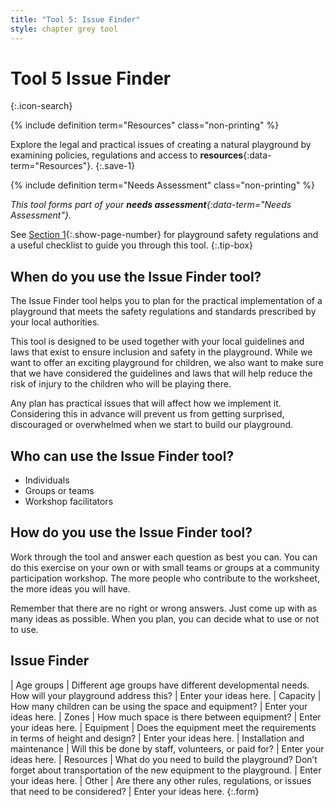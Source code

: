 ```yaml
---
title: "Tool 5: Issue Finder"
style: chapter grey tool
---
```


# **Tool 5** Issue Finder
{:.icon-search}

{% include definition term="Resources" class="non-printing" %}

Explore the legal and practical issues of creating a natural playground by examining policies, regulations and access to **resources**{:data-term="Resources"}.
{:.save-1}

{% include definition term="Needs Assessment" class="non-printing" %}

*This tool forms part of your **needs assessment**{:data-term="Needs Assessment"}.*

See [Section 1](01.html#playground-safety){:.show-page-number} for playground safety regulations and a useful checklist to guide you through this tool.
{:.tip-box}

## When do you use the Issue Finder tool?

The Issue Finder tool helps you to plan for the practical implementation of a playground that meets the safety regulations and standards prescribed by your local authorities.

This tool is designed to be used together with your local guidelines and laws that exist to ensure inclusion and safety in the playground. While we want to offer an exciting playground for children, we also want to make sure that we have considered the guidelines and laws that will help reduce the risk of injury to the children who will be playing there.

Any plan has practical issues that will affect how we implement it. Considering this in advance will prevent us from getting surprised, discouraged or overwhelmed when we start to build our playground.

## Who can use the Issue Finder tool?

-   Individuals
-   Groups or teams
-   Workshop facilitators

## How do you use the Issue Finder tool?

Work through the tool and answer each question as best you can. You can do this exercise on your own or with small teams or groups at a community participation workshop. The more people who contribute to the worksheet, the more ideas you will have.

Remember that there are no right or wrong answers. Just come up with as many ideas as possible. When you plan, you can decide what to use or not to use.

## Issue Finder

| Age groups | Different age groups have different developmental needs. How will your playground address this? | Enter your ideas here.
| Capacity | How many children can be using the space and equipment? | Enter your ideas here.
| Zones | How much space is there between equipment? | Enter your ideas here.
| Equipment | Does the equipment meet the requirements in terms of height and design? | Enter your ideas here.
| Installation and maintenance | Will this be done by staff, volunteers, or paid for? | Enter your ideas here.
| Resources | What do you need to build the playground? Don’t forget about transportation of the new equipment to the playground. | Enter your ideas here.
| Other | Are there any other rules, regulations, or issues that need to be considered? | Enter your ideas here.
{:.form}
